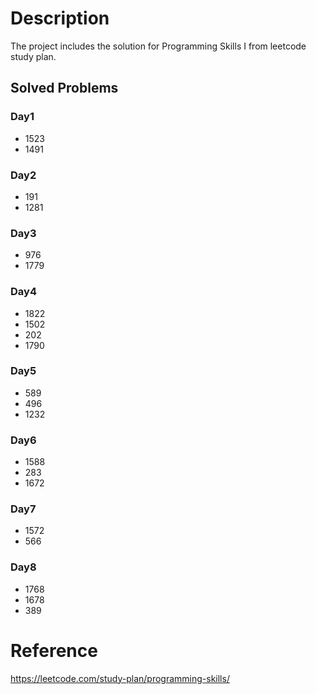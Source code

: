 # Description
The project includes the solution for Programming Skills I from leetcode study plan.

## Solved Problems
### Day1
- 1523
- 1491
### Day2
- 191
- 1281
### Day3
- 976
- 1779
### Day4
- 1822
- 1502
- 202
- 1790
### Day5
- 589
- 496
- 1232
### Day6
- 1588
- 283
- 1672
### Day7
- 1572
- 566
### Day8
- 1768
- 1678
- 389

# Reference
https://leetcode.com/study-plan/programming-skills/